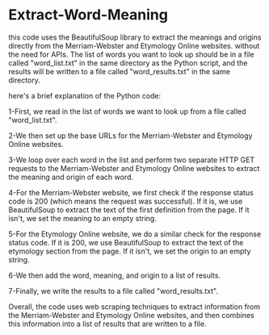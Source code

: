 # Extract-Word-Meaning
this code uses the BeautifulSoup library to extract the meanings and origins directly from the Merriam-Webster and Etymology Online websites.
 without the need for APIs. The list of words you want to look up should be in a file called "word_list.txt" in the same directory as the Python script, and the results will be written to a file called "word_results.txt" in the same directory.
 
 here's a brief explanation of the Python code:
 
1-First, we read in the list of words we want to look up from a file called "word_list.txt".

2-We then set up the base URLs for the Merriam-Webster and Etymology Online websites.

3-We loop over each word in the list and perform two separate HTTP GET requests to the Merriam-Webster and Etymology Online websites to extract the meaning and origin of each word.

4-For the Merriam-Webster website, we first check if the response status code is 200 (which means the request was successful). If it is, we use BeautifulSoup to extract the text of the first definition from the page. If it isn't, we set the meaning to an empty string.

5-For the Etymology Online website, we do a similar check for the response status code. If it is 200, we use BeautifulSoup to extract the text of the etymology section from the page. If it isn't, we set the origin to an empty string.

6-We then add the word, meaning, and origin to a list of results.

7-Finally, we write the results to a file called "word_results.txt".

Overall, the code uses web scraping techniques to extract information from the Merriam-Webster and Etymology Online websites, and then combines this information into a list of results that are written to a file.

